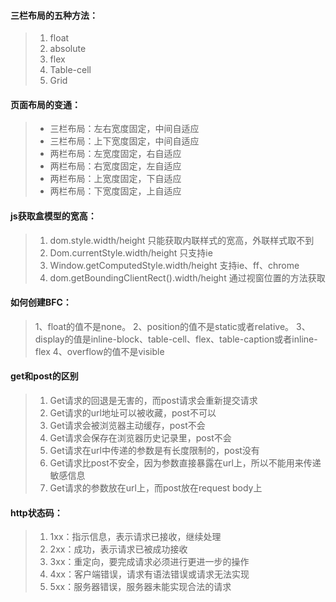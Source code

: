 #### 三栏布局的五种方法：
> 1. float
> 2. absolute
> 3. flex
> 4. Table-cell
> 5. Grid
#### 页面布局的变通：
> * 三栏布局：左右宽度固定，中间自适应
> * 三栏布局：上下宽度固定，中间自适应
> * 两栏布局：左宽度固定，右自适应
> * 两栏布局：右宽度固定，左自适应
> * 两栏布局：上宽度固定，下自适应
> * 两栏布局：下宽度固定，上自适应
<!--more-->
#### js获取盒模型的宽高：
> 1. dom.style.width/height                                    只能获取内联样式的宽高，外联样式取不到
> 2. Dom.currentStyle.width/height                        只支持ie
> 3. Window.getComputedStyle.width/height        支持ie、ff、chrome
> 4. dom.getBoundingClientRect().width/height     通过视窗位置的方法获取

#### 如何创建BFC：
> 1、float的值不是none。
> 2、position的值不是static或者relative。
> 3、display的值是inline-block、table-cell、flex、table-caption或者inline-flex
> 4、overflow的值不是visible
#### get和post的区别
> 1. Get请求的回退是无害的，而post请求会重新提交请求
> 2. Get请求的url地址可以被收藏，post不可以
> 3. Get请求会被浏览器主动缓存，post不会
> 4. Get请求会保存在浏览器历史记录里，post不会
> 5. Get请求在url中传递的参数是有长度限制的，post没有
> 6. Get请求比post不安全，因为参数直接暴露在url上，所以不能用来传递敏感信息
> 7. Get请求的参数放在url上，而post放在request body上
#### http状态码：
> 1. 1xx：指示信息，表示请求已接收，继续处理
> 2. 2xx：成功，表示请求已被成功接收
> 3. 3xx：重定向，要完成请求必须进行更进一步的操作
> 4. 4xx：客户端错误，请求有语法错误或请求无法实现
> 5. 5xx：服务器错误，服务器未能实现合法的请求
